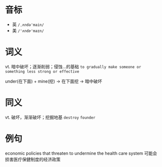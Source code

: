 # 音标

- 英 `/ˌʌndə'main/`
- 美 `/'ʌndɚ'maɪn/`

# 词义

vt. 暗中破坏；逐渐削弱；侵蚀…的基础
`to gradually make someone or something less strong or effective`



under(在下面) + mine(挖) → 在下面挖 → 暗中破坏

# 同义

vt. 破坏，渐渐破坏；挖掘地基
`destroy` `founder`

# 例句

economic policies that threaten to undermine the health care system
可能会损害医疗保健制度的经济政策


